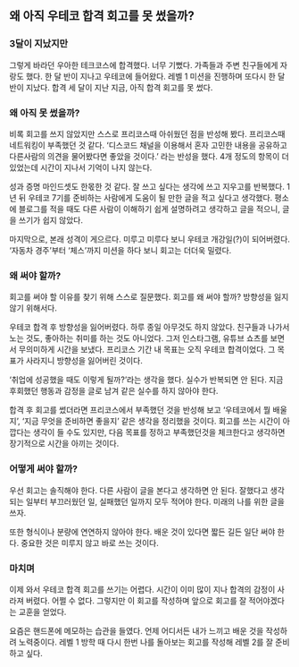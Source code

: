 ## 왜 아직 우테코 합격 회고를 못 썼을까?

### 3달이 지났지만

그렇게 바라던 우아한 테크코스에 합격했다. 너무 기뻤다. 가족들과 주변 친구들에게 자랑도 했다. 한 달 반이 지나고 우테코에 들어왔다. 레벨 1 미션을 진행하며 또다시 한 달 반이 지났다. 합격 세 달이 지난 지금, 아직 합격 회고를 못 썼다. 

### 왜 아직 못 썼을까?

비록 회고를 쓰지 않았지만 스스로 프리코스때 아쉬웠던 점을 반성해 봤다. 프리코스때 네트워킹이 부족했던 것 같다. ‘디스코드 채널을 이용해서 혼자 고민한 내용을 공유하고 다른사람의 의견을 물어봤다면 좋았을 것이다.’ 라는 반성을 했다. 4개 정도의 항목이 더 있었는데 시간이 지나서 기억이 나지 않는다. 

성과 증명 마인드셋도 한몫한 것 같다. 잘 쓰고 싶다는 생각에 쓰고 지우고를 반복했다. 1년 뒤 우테코 7기를 준비하는 사람에게 도움이 될 만한 글을 적고 싶다고 생각했다. 평소에 블로그를 적을 때도 다른 사람이 이해하기 쉽게 설명하려고 생각하고 글을 적으니, 글을 쓰기가 쉽지 않았다.

마지막으로, 본래 성격이 게으르다. 미루고 미루다 보니 우테코 개강일(?)이 되어버렸다. ‘자동차 경주’부터 ‘체스’까지 미션을 하다 보니 회고는 더더욱 밀렸다.

### 왜 써야 할까?

회고를 써야 할 이유를 찾기 위해 스스로 질문했다. 회고를 왜 써야 할까? 방향성을 잃지 않기 위해서다.

우테코 합격 후 방향성을 잃어버렸다. 하루 종일 아무것도 하지 않았다. 친구들과 나가서 노는 것도, 좋아하는 취미를 하는 것도 아니었다. 그저 인스타그램, 유튜브 쇼츠를 보면서 무의미하게 시간을 보냈다. 프리코스 기간 내 목표는 오직 우테코 합격이었다. 그 목표가 사라지니 방향성을 잃어버린 것이다.

‘취업에 성공했을 때도 이렇게 될까?’라는 생각을 했다. 실수가 반복되면 안 된다. 지금 후회했던 행동과 감정을 글로 남겨 같은 실수를 하지 않아야 한다.

합격 후 회고를 썼더라면 프리코스에서 부족했던 것을 반성해 보고 ‘우테코에서 뭘 배울지’, ‘지금 무엇을 준비하면 좋을지’ 같은 생각을 정리했을 것이다. 회고를 쓰는 시간이 아깝다는 생각이 들 수도 있지만, 다음 목표를 정하고 부족했던것을 체크한다고 생각하면 장기적으로 시간을 아끼는 것이다.

### 어떻게 써야 할까?

우선 회고는 솔직해야 한다. 다른 사람이 글을 본다고 생각하면 안 된다. 잘했다고 생각되는 일부터 부끄러웠던 일, 실패했던 일까지 모두 적어야 한다. 미래의 나를 위한 글을 쓰자.

또한 형식이나 분량에 연연하지 않아야 한다. 배운 것이 있다면 짧든 길든 일단 써야 한다. 중요한 것은 미루지 않고 바로 쓰는 것이다.

### 마치며

이제 와서 우테코 합격 회고를 쓰기는 어렵다. 시간이 이미 많이 지나 합격의 감정이 사라져 버렸다. 어쩔 수 없다. 그렇지만 이 회고를 작성하며 앞으로 회고를 잘 적어야겠다는 교훈을 얻었다.

요즘은 핸드폰에 메모하는 습관을 들였다. 언제 어디서든 내가 느끼고 배운 것을 작성하려 노력중이다. 레벨 1 방학 때 다시 한번 나를 돌아보는 회고를 작성해 레벨 2를 잘 준비하고 싶다.